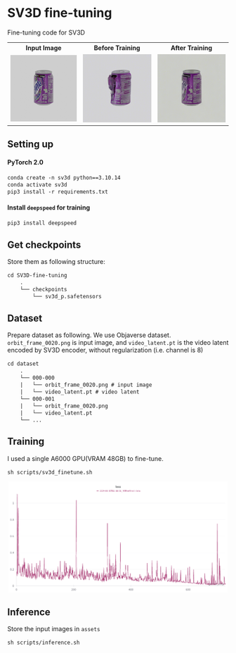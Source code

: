 # SV3D fine-tuning
Fine-tuning code for SV3D

<table align=center>
  <tr>
    <th style="text-align:center;">Input Image</th>
    <th style="text-align:center;">Before Training</th>
    <th style="text-align:center;">After Training</th>
  </tr>
  <tr>
    <td style="text-align:center;"><img src="assets/fanta.png" alt="input image" width="200"/></td>
    <td style="text-align:center;"><img src="assets/before.gif" alt="Image 2" width="200"/></td>
    <td style="text-align:center;"><img src="assets/after.gif" alt="Image 3" width="200"/></td>
  </tr>
</table>

## Setting up

#### PyTorch 2.0

```shell
conda create -n sv3d python==3.10.14
conda activate sv3d
pip3 install -r requirements.txt
```

#### Install `deepspeed` for training
```shell
pip3 install deepspeed
```


## Get checkpoints
Store them as following structure:
```
cd SV3D-fine-tuning
    .
    └── checkpoints
        └── sv3d_p.safetensors
```

## Dataset
Prepare dataset as following.
We use Objaverse dataset.
`orbit_frame_0020.png` is input image, and `video_latent.pt` is the video latent encoded by SV3D encoder, without regularization (i.e. channel is 8)
```
cd dataset
    .
    └── 000-000
    |   └── orbit_frame_0020.png # input image
    |   └── video_latent.pt # video latent
    └── 000-001
    |   └── orbit_frame_0020.png
    |   └── video_latent.pt
    └── ...
```


## Training
I used a single A6000 GPU(VRAM 48GB) to fine-tune.
```shell
sh scripts/sv3d_finetune.sh
```
<p align=center>
    <img src="assets/wandb.png" width=500>
</p>

## Inference
Store the input images in `assets`
```shell
sh scripts/inference.sh
```
